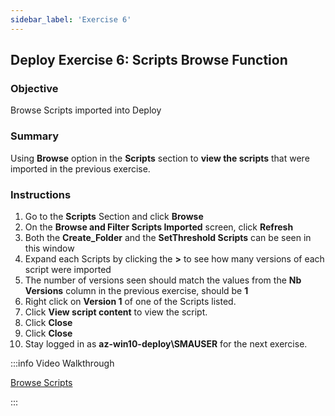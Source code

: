 ```yaml
---
sidebar_label: 'Exercise 6'
---
```


## Deploy Exercise 6: Scripts Browse Function

### Objective

Browse Scripts imported into Deploy

### Summary

Using **Browse** option in the **Scripts** section to **view the scripts** that were imported in the previous exercise.

### Instructions

1.  Go to the **Scripts** Section and click **Browse**
2.  On the **Browse and Filter Scripts Imported** screen, click **Refresh**
3.  Both the **Create_Folder** and the **SetThreshold Scripts** can be seen in this window
4.  Expand each Scripts by clicking the **>** to see how many versions of each script were imported
5.  The number of versions seen should match the values from the **Nb Versions** column in the previous exercise, should be **1**
6.  Right click on **Version 1** of one of the Scripts listed.
7.  Click **View script content** to view the script.
8.  Click **Close**
9.  Click **Close**
10. Stay logged in as **az-win10-deploy\SMAUSER** for the next exercise.

:::info Video Walkthrough

[Browse Scripts](../static/imgdeploy/Deploy_BrowseScripts.mp4)

:::